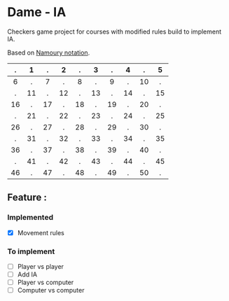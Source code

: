 # Dame - IA

Checkers game project for courses with modified rules build to implement IA.

Based on [Namoury notation](https://upload.wikimedia.org/wikipedia/commons/thumb/d/da/Nummeringdambord.jpg/220px-Nummeringdambord.jpg).

| .  |  1 | .  |  2 |  .  |  3 |  .  | 4  |  .  | 5  |
|:---:|:---:|:---:|:---:|:---:|:---:|:---:|:---:|:---:|:---:|
| 6  |  .  |  7 |  .  |  8 |  .  | 9  |  .  | 10 |  .  |
|  .  | 11 |  .  | 12 |  .  | 13 |  .  | 14 |  .  | 15 |
| 16 |  .  | 17 |  .  | 18 |  .  | 19 |  .  | 20 |  .  |
|  .  | 21 |  .  | 22 |  .  | 23 |  .  | 24 |  .  | 25 |
| 26 |  .  | 27 |  .  | 28 |  .  | 29 |  .  | 30 |  .  |
|  .  | 31 |  .  | 32 |  .  | 33 |  .  | 34 |  .  | 35 |
| 36 |  .  | 37 |  .  | 38 |  .  | 39 |  .  | 40 |  .  |
|  .  | 41 |  .  | 42 |  .  | 43 |  .  | 44 |  .  | 45 |
| 46 |  .  | 47 |  .  | 48 |  .  | 49 |  .  | 50 |  .  |

## Feature :

### Implemented

* [X] Movement rules

### To implement

* [ ] Player vs player
* [ ] Add IA
* [ ] Player vs computer
* [ ] Computer vs computer